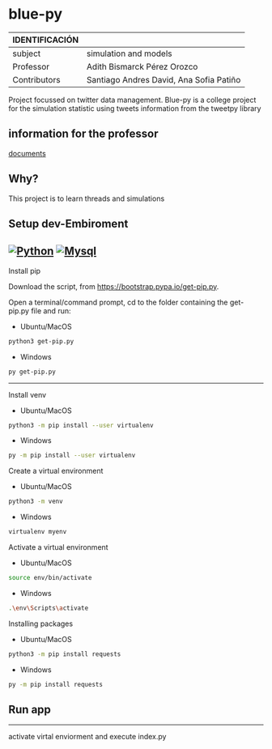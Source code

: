 # blue-py

| IDENTIFICACIÓN | |
| :- | :- |
| subject | simulation and models |
| Professor | Adith Bismarck Pérez Orozco  |
| Contributors | Santiago Andres David, Ana Sofia Patiño |

Project focussed on twitter data management. Blue-py is a college project for the simulation statistic using tweets information from the tweetpy library

## information for the professor 
[documents](https://drive.google.com/drive/folders/1xU7A-c-VGjO3e8Xif1cFoIpYiZ_ZvUVR?usp=sharing)

<!--Por qué es el proyecto-->
## Why?

This project is to learn threads and simulations

<!--Instalación del entorno de dev-->
## Setup dev-Embiroment

[![Python](https://img.shields.io/static/v1?label=Python&message=3.8.10&style=for-the-badge&logo=python&labelColor=white&color=blue)](https://www.python.org/downloads/release/python-3810/)
[![Mysql](https://img.shields.io/static/v1?label=Mysql&message=8.0.30&style=for-the-badge&logo=mysql&labelColor=white&color=blue)](https://downloads.mysql.com/archives/community/)
---

Install pip

Download the script, from https://bootstrap.pypa.io/get-pip.py.

Open a terminal/command prompt, cd to the folder containing the get-pip.py file and run:

- Ubuntu/MacOS

```sh
python3 get-pip.py
```

- Windows

```sh
py get-pip.py
```

---
Install venv

- Ubuntu/MacOS

```sh
python3 -m pip install --user virtualenv
```

- Windows

```sh
py -m pip install --user virtualenv
```
Create a virtual environment


- Ubuntu/MacOS

```sh
python3 -m venv
```

- Windows

```sh
virtualenv myenv
```
Activate a virtual environment
- Ubuntu/MacOS

```sh
source env/bin/activate
```

- Windows

```sh
.\env\Scripts\activate
```

Installing packages

- Ubuntu/MacOS

```sh
python3 -m pip install requests
```

- Windows

```sh
py -m pip install requests
```

<!--Ejecución de la app-->

## Run app 
---
activate virtal enviorment and execute index.py 
<!--Ejecución de la app con docker-->
